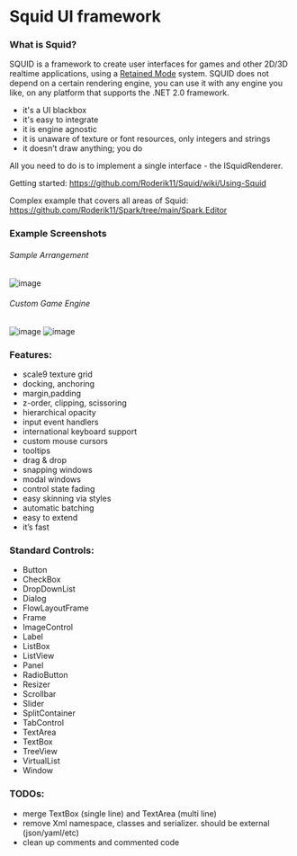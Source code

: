 # Squid UI framework

### What is Squid?

SQUID is a framework to create user interfaces for games and other 2D/3D realtime applications, using a [Retained Mode](https://en.wikipedia.org/wiki/Retained_mode) system.
SQUID does not depend on a certain rendering engine, you can use it with any engine you like, on any platform that supports the .NET 2.0 framework.

- it's a UI blackbox
- it's easy to integrate
- it is engine agnostic
- it is unaware of texture or font resources, only integers and strings
- it doesn’t draw anything; you do

All you need to do is to implement a single interface - the ISquidRenderer.

Getting started: https://github.com/Roderik11/Squid/wiki/Using-Squid

Complex example that covers all areas of Squid: https://github.com/Roderik11/Spark/tree/main/Spark.Editor

### Example Screenshots

###### Sample Arrangement
![image](https://user-images.githubusercontent.com/5743257/122032701-2b671680-cdd0-11eb-830d-299888acdbae.png "Sample Arrangement")
###### Custom Game Engine
![image](https://github.com/Roderik11/Squid/assets/5743257/06f866bc-1e55-4a99-8dbd-725e4f7c10ff)
![image](https://github.com/Roderik11/Squid/assets/5743257/f478f149-ffc1-4a98-bee2-9c5b6deb754a)


### Features:

- scale9 texture grid
- docking, anchoring
- margin,padding
- z-order, clipping, scissoring
- hierarchical opacity
- input event handlers
- international keyboard support
- custom mouse cursors
- tooltips
- drag & drop
- snapping windows
- modal windows
- control state fading
- easy skinning via styles
- automatic batching
- easy to extend
- it’s fast

### Standard Controls:

- Button
- CheckBox
- DropDownList
- Dialog
- FlowLayoutFrame
- Frame
- ImageControl
- Label
- ListBox
- ListView
- Panel
- RadioButton
- Resizer
- Scrollbar
- Slider
- SplitContainer
- TabControl
- TextArea
- TextBox
- TreeView
- VirtualList
- Window

### TODOs:
- merge TextBox (single line) and TextArea (multi line)
- remove Xml namespace, classes and serializer. should be external (json/yaml/etc)
- clean up comments and commented code
